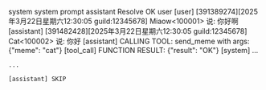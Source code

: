 system
    system prompt
assistant
    Resolve OK
user
    [user] [391389274][2025年3月22日星期六12:30:05 guild:12345678] Miaow<100001> 说: <at id='100002' name='Cat'/> 你好啊
    [assistant] [391482428][2025年3月22日星期六12:30:05 guild:12345678] Cat<100002> 说: 你好
    [assistant] CALLING TOOL: send_meme with args: {"meme": "cat"}
    [tool_call] FUNCTION RESULT: {"result": "OK"}
    [system] ...

    ...

    [assistant] SKIP


